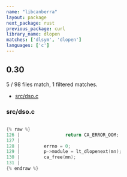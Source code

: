 ```yaml
---
name: "libcanberra"
layout: package
next_package: rust
previous_package: curl
library_name: dlopen
matches: ['dlsym', 'dlopen']
languages: ['c']
---
```

## 0.30
5 / 98 files match, 1 filtered matches.

 - [src/dso.c](#srcdsoc)

### src/dso.c

```c

{% raw %}
126 |                 return CA_ERROR_OOM;
127 | 
128 |         errno = 0;
129 |         p->module = lt_dlopenext(mn);
130 |         ca_free(mn);
131 | 
{% endraw %}

```